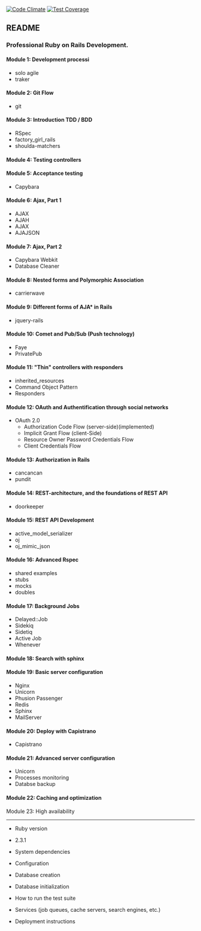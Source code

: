[![Code Climate](https://codeclimate.com/github/BadAllOff/stackoverflow_clone/badges/gpa.svg)](https://codeclimate.com/github/BadAllOff/stackoverflow_clone)
[![Test Coverage](https://codeclimate.com/github/BadAllOff/stackoverflow_clone/badges/coverage.svg)](https://codeclimate.com/github/BadAllOff/stackoverflow_clone/coverage)

## README

### Professional Ruby on Rails Development.

#### Module 1: Development processi
- solo agile
- traker

#### Module 2: Git Flow
- git

#### Module 3: Introduction TDD / BDD
- RSpec
- factory_girl_rails
- shoulda-matchers

#### Module 4: Testing controllers

#### Module 5: Acceptance testing
- Capybara

#### Module 6: Ajax, Part 1
- AJAX
- AJAH
- AJAX
- AJAJSON

#### Module 7: Ajax, Part 2
- Capybara Webkit
- Database Cleaner

#### Module 8: Nested forms and Polymorphic Association
- carrierwave

#### Module 9: Different forms of AJA* in Rails
- jquery-rails

#### Module 10: Comet and Pub/Sub (Push technology)
- Faye
- PrivatePub

#### Module 11: "Thin" controllers with responders
- inherited_resources
- Command Object Pattern
- Responders

#### Module 12: OAuth and Authentification through social networks
- OAuth 2.0
  - Authorization Code Flow (server-side)(implemented)
  - Implicit Grant Flow (client-Side)
  - Resource Owner Password Credentials Flow
  - Client Credentials Flow

#### Module 13: Authorization in Rails
- cancancan
- pundit

#### Module 14: REST-architecture, and the foundations of REST API
- doorkeeper

#### Module 15: REST API Development
- active_model_serializer
- oj
- oj_mimic_json

#### Module 16: Advanced Rspec
- shared examples
- stubs
- mocks
- doubles

#### Module 17: Background Jobs
- Delayed::Job
- Sidekiq
- Sidetiq
- Active Job
- Whenever

#### Module 18: Search with sphinx

#### Module 19: Basic server configuration
- Nginx
- Unicorn
- Phusion Passenger
- Redis
- Sphinx
- MailServer

#### Module 20: Deploy with Capistrano
- Capistrano

#### Module 21: Advanced server configuration
- Unicorn
- Processes monitoring
- Databse backup

#### Module 22: Caching and optimization

Module 23: High availability






-------------------------------------------
* Ruby version
- 2.3.1

* System dependencies

* Configuration

* Database creation

* Database initialization

* How to run the test suite

* Services (job queues, cache servers, search engines, etc.)

* Deployment instructions
